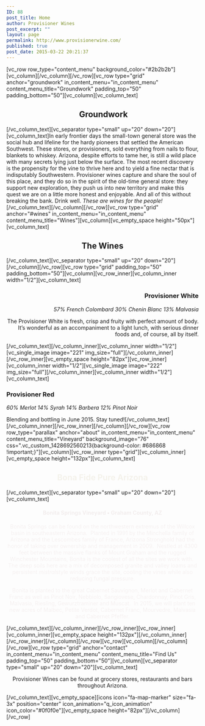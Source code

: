 ```yaml
---
ID: 88
post_title: Home
author: Provisioner Wines
post_excerpt: ""
layout: page
permalink: http://www.provisionerwine.com/
published: true
post_date: 2015-03-22 20:21:37
---
```

[vc_row row_type="content_menu" background_color="#2b2b2b"][vc_column][/vc_column][/vc_row][vc_row type="grid" anchor="groundwork" in_content_menu="in_content_menu" content_menu_title="Groundwork" padding_top="50" padding_bottom="50"][vc_column][vc_column_text]
<h2 style="text-align: center;"> Groundwork</h2>
[/vc_column_text][vc_separator type="small" up="20" down="20"][vc_column_text]In early frontier days the small-town general store was the social hub and lifeline for the hardy pioneers that settled the American Southwest. These stores, or provisioners, sold everything from nails to flour, blankets to whiskey. Arizona, despite efforts to tame her, is still a wild place with many secrets lying just below the surface. The most recent discovery is the propensity for the vine to thrive here and to yield a fine nectar that is indisputably Southwestern. Provisioner wines capture and share the soul of this place, and they do so in the spirit of the old-time general store: they support new exploration, they push us into new territory and make this quest we are on a little more honest and enjoyable. And all of this without breaking the bank. Drink well. <em>These are wines for the people!</em>[/vc_column_text][/vc_column][/vc_row][vc_row type="grid" anchor="#wines" in_content_menu="in_content_menu" content_menu_title="Wines"][vc_column][vc_empty_space height="50px"][vc_column_text]
<h2 style="text-align: center;">The Wines</h2>
[/vc_column_text][vc_separator type="small" up="20" down="20"][/vc_column][/vc_row][vc_row type="grid" padding_top="50" padding_bottom="50"][vc_column][vc_row_inner][vc_column_inner width="1/2"][vc_column_text]
<h3 style="text-align: right;">Provisioner White</h3>
<p style="text-align: right;"><em>57% French Colombard 30% Chenin Blanc 13% Malvasia</em></p>
<p style="text-align: right;">The Provisioner White is fresh, crisp and fruity with perfect amount of body. It’s wonderful as an accompaniment to a light lunch, with serious dinner foods and, of course, all by itself.</p>
[/vc_column_text][/vc_column_inner][vc_column_inner width="1/2"][vc_single_image image="221" img_size="full"][/vc_column_inner][/vc_row_inner][vc_empty_space height="82px"][vc_row_inner][vc_column_inner width="1/2"][vc_single_image image="222" img_size="full"][/vc_column_inner][vc_column_inner width="1/2"][vc_column_text]
<h3>Provisioner Red</h3>
<em>60% Merlot 14% Syrah 14% Barbera 12% Pinot Noir</em>

Blending and bottling in June 2015. Stay tuned![/vc_column_text][/vc_column_inner][/vc_row_inner][/vc_column][/vc_row][vc_row row_type="parallax" anchor="about" in_content_menu="in_content_menu" content_menu_title="Vineyard" background_image="76" css=".vc_custom_1428692560213{background-color: #686868 !important;}"][vc_column][vc_row_inner type="grid"][vc_column_inner][vc_empty_space height="132px"][vc_column_text]
<h2 style="text-align: center;"><span style="color: #f4f2eb;">Bona Fide Pure Arizona</span></h2>
[/vc_column_text][vc_separator type="small" up="20" down="20"][vc_column_text]
<div class="wpb_text_column wpb_content_element ">
<div class="wpb_wrapper">
<h4 style="text-align: center;"><span style="color: #f2eded;">Bonita Springs Vineyard • Graham County, AZ</span></h4>
<p style="text-align: center;"><span style="color: #f5f0f0;">Bonita Springs can be found on the northwestern extremus of the Willcox basin in southeastern Arizona.  Planted in 1991 by the Minchella family of Arizona and the Lescombes family of France, Arizona Stronghold had the honor of taking over ownership and management in 2009.  Nestled at 4300 feet between the massive flanks of Mount Graham and the rugged Winchester Mountains, Bonita is the coolest of all the sites we work with.  The deep soils here are a mix of decomposed granite and valley loams and persistent <em>mistral</em>style winds grace the site, cooling the vines while also reducing fungal pressure.</span></p>
<p style="text-align: center;"><span style="color: #f5f0f0;">Bonita is planted to the great Cabernet Sauvignon, Merlot and Cabernet Franc as well as Pinot Noir, Nebbiolo, Sangiovese, Chardonnay, Pinot Gris, Malvasia, Riesling, Gewurztraminer and Muscat.  In 2015, we will plant ten new acres of Malbec, Petite Verdot, Cabernet Franc, Mourvedre, Malvasia and Cabernet Pfeffer.</span></p>

</div>
</div>
[/vc_column_text][/vc_column_inner][/vc_row_inner][vc_row_inner][vc_column_inner][vc_empty_space height="132px"][/vc_column_inner][/vc_row_inner][/vc_column][/vc_row][vc_row][vc_column][/vc_column][/vc_row][vc_row type="grid" anchor="contact" in_content_menu="in_content_menu" content_menu_title="Find Us" padding_top="50" padding_bottom="50"][vc_column][vc_separator type="small" up="20" down="20"][vc_column_text]
<p style="text-align: center;">Provisioner Wines can be found at grocery stores, restaurants and bars throughout Arizona.</p>
[/vc_column_text][vc_empty_space][icons icon="fa-map-marker" size="fa-3x" position="center" icon_animation="q_icon_animation" icon_color="#0f0f0e"][vc_empty_space height="82px"][/vc_column][/vc_row]